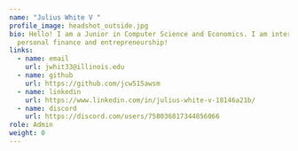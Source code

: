 ```yaml
---
name: "Julius White V "
profile_image: headshot_outside.jpg
bio: Hello! I am a Junior in Computer Science and Economics. I am interested in
  personal finance and entrepreneurship!
links:
  - name: email
    url: jwhit33@illinois.edu
  - name: github
    url: https://github.com/jcw515awsm
  - name: linkedin
    url: https://www.linkedin.com/in/julius-white-v-18146a21b/
  - name: discord
    url: https://discord.com/users/758036817344856066
role: Admin
weight: 0
---
```

